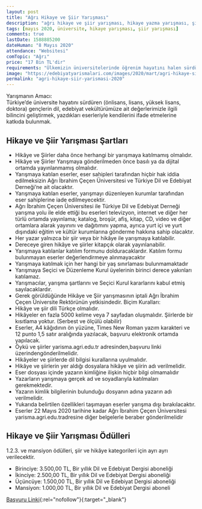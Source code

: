 ```yaml
---
layout: post
title: "Ağrı Hikaye ve Şiir Yarışması"
description: "ağrı hikaye ve şiir yarışması, hikaye yazma yarışması, şiir yarışmaları 2020, para ödüllü yarışmalar 2020"
tags: [mayıs 2020, üniversite, hikaye yarışması, şiir yarışması]
comments: true
lastDate: 1588885200    
dateHuman: "8 Mayıs 2020"
attendance: "Websitesi"
comTopic: "Ağrı"
price: "17 Bin TL'dir"
requirements: "Ülkemizin üniversitelerinde öğrenim hayatını halen sürdüren önlisans, lisans, yüksek lisans ve doktoraöğrencileri katılabilir"
image: "https://edebiyatyarismalari.com/images/2020/mart/agri-hikaye-siir-yarismasi.jpg"
permalink: "agri-hikaye-siir-yarismasi-2020"
---
```


Yarışmanın Amacı:  
Türkiye’de üniversite hayatını sürdüren (önlisans, lisans, yüksek lisans, doktora) gençlerin dil, edebiyat vekültürümüze ait değerlerimizle ilgili bilincini geliştirmek, yazdıkları eserleriyle kendilerini ifade etmelerine katkıda bulunmak.  

## Hikaye ve Şiir Yarışması Şartları
- Hikâye ve Şiirler daha önce herhangi bir yarışmaya katılmamış olmalıdır.
- Hikâye ve Şiirler Yarışmaya gönderilmeden önce basılı ya da dijital ortamda yayınlanmamış olmalıdır.
- Yarışmaya katılan  eserler, eser sahipleri tarafından hiçbir hak iddia edilmeksizin Ağrı İbrahim Çeçen Üniversitesi ve Türkiye Dil ve Edebiyat Derneği’ne ait olacaktır.
- Yarışmaya katılan eserler, yarışmayı düzenleyen kurumlar tarafından eser sahiplerine iade edilmeyecektir.
- Ağrı İbrahim Çeçen Üniversitesi ile Türkiye Dil ve Edebiyat Derneği yarışma yolu ile elde ettiği bu eserleri televizyon, internet ve diğer her türlü ortamda yayınlama; katalog, broşür, afiş, kitap, CD, video ve diğer ortamlara alarak yayınını ve dağıtımını yapma, ayrıca yurt içi ve yurt dışındaki eğitim ve kültür kurumlarına gönderme hakkına sahip olacaktır.
- Her yazar yalnızca bir şiir veya bir hikâye ile yarışmaya katılabilir.
- Dereceye giren hikâye ve şiirler kitapçık olarak yayınlanabilir.
- Yarışmaya katılanlar katılım formunu dolduracaklardır. Katılım formu bulunmayan eserler değerlendirmeye alınmayacaktır
- Yarışmaya katılmak için her hangi bir yaş sınırlaması bulunmamaktadır
- Yarışmaya Seçici ve Düzenleme Kurul üyelerinin birinci derece yakınları katılamaz.
- Yarışmacılar, yarışma şartlarını ve Seçici Kurul kararlarını kabul etmiş sayılacaklardır.
- Gerek görüldüğünde Hikâye ve Şiir yarışmasının iptali Ağrı İbrahim Çeçen Üniversite Rektörünün yetkisindedir. 
Biçim Kuralları:  
- Hikâye ve şiir dili Türkçe olmalıdır.
- Hikâyeler en fazla 5000 kelime veya 7 sayfadan oluşmalıdır. Şiirlerde bir kısıtlama yoktur. (Serbest ve ölçülü olabilir)
- Eserler, A4 kâğıdının ön yüzüne, Times New Roman yazım karakteri ve 12 punto 1,5 satır aralığında yazılacak, başvuru elektronik ortamda yapılacak.
- Öykü ve şiirler yarisma.agri.edu.tr adresinden,başvuru linki üzerindengönderilmelidir.
- Hikâyeler ve şiirlerde dil bilgisi kurallarına uyulmalıdır.
- Hikâye ve şiirlerin yer aldığı dosyalara hikâye ve şiirin adı verilmelidir.
- Eser dosyası içinde yazarın kimliğine ilişkin hiçbir bilgi olmamalıdır
- Yazarların yarışmaya gerçek ad ve soyadlarıyla katılmaları gerekmektedir.
- Yazarın kimlik bilgilerinin bulunduğu dosyanın adına yazarın adı verilmelidir.
- Yukarıda belirtilen özellikleri taşımayan eserler yarışma dışı bırakılacaktır.
- Eserler 22 Mayıs 2020 tarihine kadar Ağrı İbrahim Çeçen Üniversitesi yarisma.agri.edu.tradresine diğer belgelerle beraber gönderilmelidir

## Hikaye ve Şiir Yarışması Ödülleri
1.2.3. ve mansiyon ödülleri, şiir ve hikâye kategorileri için ayrı ayrı verilecektir.  
- Birinciye: 3.500,00 TL, Bir yıllık Dil ve Edebiyat Dergisi aboneliği
- İkinciye: 2.500,00 TL, Bir yıllık Dil ve Edebiyat Dergisi aboneliği
- Üçüncüye: 1.500,00 TL, Bir yıllık Dil ve Edebiyat Dergisi aboneliği
- Mansiyon: 1.000,00 TL, Bir yıllık Dil ve Edebiyat Dergisi aboneli

[Başvuru Linki](https://yarisma.agri.edu.tr/basvuru.aspx?ref=edebiyatyarismalari.com){:rel="nofollow"}{:target="_blank"}